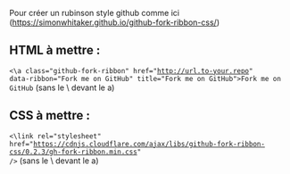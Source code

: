 Pour créer un rubinson style github comme ici (https://simonwhitaker.github.io/github-fork-ribbon-css/)   

## HTML à mettre :
<code><\a class="github-fork-ribbon" href="http://url.to-your.repo" data-ribbon="Fork me on GitHub" title="Fork me on GitHub">Fork me on GitHub</a></code>
(sans le \ devant le a)

## CSS à mettre :
<code><\link rel="stylesheet" href="https://cdnjs.cloudflare.com/ajax/libs/github-fork-ribbon-css/0.2.3/gh-fork-ribbon.min.css" /></code> (sans le \ devant le a)
